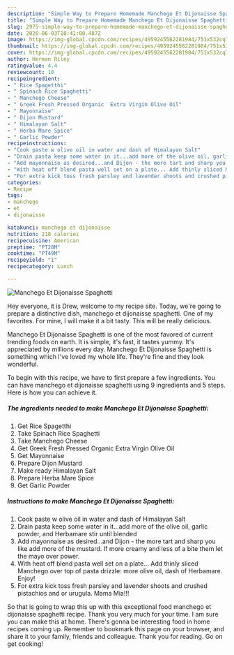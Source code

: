 ```yaml
---
description: "Simple Way to Prepare Homemade Manchego Et Dijonaisse Spaghetti"
title: "Simple Way to Prepare Homemade Manchego Et Dijonaisse Spaghetti"
slug: 2975-simple-way-to-prepare-homemade-manchego-et-dijonaisse-spaghetti
date: 2020-06-03T10:41:00.487Z
image: https://img-global.cpcdn.com/recipes/4959245562281984/751x532cq70/manchego-et-dijonaisse-spaghetti-recipe-main-photo.jpg
thumbnail: https://img-global.cpcdn.com/recipes/4959245562281984/751x532cq70/manchego-et-dijonaisse-spaghetti-recipe-main-photo.jpg
cover: https://img-global.cpcdn.com/recipes/4959245562281984/751x532cq70/manchego-et-dijonaisse-spaghetti-recipe-main-photo.jpg
author: Herman Riley
ratingvalue: 4.4
reviewcount: 10
recipeingredient:
- " Rice Spagetthi"
- " Spinach Rice Spaghetti"
- " Manchego Cheese"
- " Greek Fresh Pressed Organic  Extra Virgin Olive Oil"
- " Mayonnaise"
- " Dijon Mustard"
- " Himalayan Salt"
- " Herba Mare Spice"
- " Garlic Powder"
recipeinstructions:
- "Cook paste w olive oil in water and dash of Himalayan Salt"
- "Drain pasta keep some water in it...add more of the olive oil, garlic powder, and Herbamare stir until blended"
- "Add mayonnaise as desired...and Dijon - the more tart and sharp you like add more of the mustard. If more creamy and less of a bite them let the mayo over power."
- "With heat off blend pasta well set on a plate... Add thinly sliced Manchego over top of pasta drizzle: more olive oil, dash of Herbamare. Enjoy!"
- "For extra kick toss fresh parsley and lavender shoots and crushed pistachios and or urugula.  Mama Mia!!!"
categories:
- Recipe
tags:
- manchego
- et
- dijonaisse

katakunci: manchego et dijonaisse 
nutrition: 218 calories
recipecuisine: American
preptime: "PT28M"
cooktime: "PT49M"
recipeyield: "1"
recipecategory: Lunch

---
```



![Manchego Et Dijonaisse Spaghetti](https://img-global.cpcdn.com/recipes/4959245562281984/751x532cq70/manchego-et-dijonaisse-spaghetti-recipe-main-photo.jpg)

Hey everyone, it is Drew, welcome to my recipe site. Today, we're going to prepare a distinctive dish, manchego et dijonaisse spaghetti. One of my favorites. For mine, I will make it a bit tasty. This will be really delicious.



Manchego Et Dijonaisse Spaghetti is one of the most favored of current trending foods on earth. It is simple, it's fast, it tastes yummy. It's appreciated by millions every day. Manchego Et Dijonaisse Spaghetti is something which I've loved my whole life. They're fine and they look wonderful.


To begin with this recipe, we have to first prepare a few ingredients. You can have manchego et dijonaisse spaghetti using 9 ingredients and 5 steps. Here is how you can achieve it.

<!--inarticleads1-->

##### The ingredients needed to make Manchego Et Dijonaisse Spaghetti:

1. Get  Rice Spagetthi
1. Take  Spinach Rice Spaghetti
1. Take  Manchego Cheese
1. Get  Greek Fresh Pressed Organic  Extra Virgin Olive Oil
1. Get  Mayonnaise
1. Prepare  Dijon Mustard
1. Make ready  Himalayan Salt
1. Prepare  Herba Mare Spice
1. Get  Garlic Powder




<!--inarticleads2-->

##### Instructions to make Manchego Et Dijonaisse Spaghetti:

1. Cook paste w olive oil in water and dash of Himalayan Salt
1. Drain pasta keep some water in it...add more of the olive oil, garlic powder, and Herbamare stir until blended
1. Add mayonnaise as desired...and Dijon - the more tart and sharp you like add more of the mustard. If more creamy and less of a bite them let the mayo over power.
1. With heat off blend pasta well set on a plate... Add thinly sliced Manchego over top of pasta drizzle: more olive oil, dash of Herbamare. Enjoy!
1. For extra kick toss fresh parsley and lavender shoots and crushed pistachios and or urugula.  Mama Mia!!!




So that is going to wrap this up with this exceptional food manchego et dijonaisse spaghetti recipe. Thank you very much for your time. I am sure you can make this at home. There's gonna be interesting food in home recipes coming up. Remember to bookmark this page on your browser, and share it to your family, friends and colleague. Thank you for reading. Go on get cooking!
